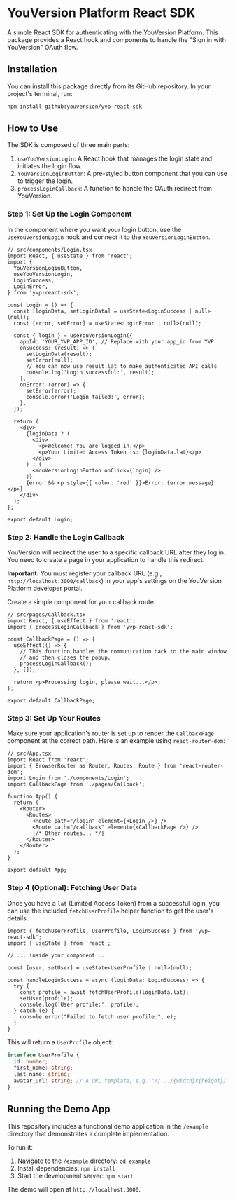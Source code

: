 # YouVersion Platform React SDK

A simple React SDK for authenticating with the YouVersion Platform. This package provides a React hook and components to handle the "Sign in with YouVersion" OAuth flow.

## Installation

You can install this package directly from its GitHub repository. In your project's terminal, run:

```bash
npm install github:youversion/yvp-react-sdk
```

## How to Use

The SDK is composed of three main parts:
1.  `useYouVersionLogin`: A React hook that manages the login state and initiates the login flow.
2.  `YouVersionLoginButton`: A pre-styled button component that you can use to trigger the login.
3.  `processLoginCallback`: A function to handle the OAuth redirect from YouVersion.

### Step 1: Set Up the Login Component

In the component where you want your login button, use the `useYouVersionLogin` hook and connect it to the `YouVersionLoginButton`.

```tsx
// src/components/Login.tsx
import React, { useState } from 'react';
import {
  YouVersionLoginButton,
  useYouVersionLogin,
  LoginSuccess,
  LoginError,
} from 'yvp-react-sdk';

const Login = () => {
  const [loginData, setLoginData] = useState<LoginSuccess | null>(null);
  const [error, setError] = useState<LoginError | null>(null);

  const { login } = useYouVersionLogin({
    appId: 'YOUR_YVP_APP_ID', // Replace with your app_id from YVP
    onSuccess: (result) => {
      setLoginData(result);
      setError(null);
      // You can now use result.lat to make authenticated API calls
      console.log('Login successful:', result);
    },
    onError: (error) => {
      setError(error);
      console.error('Login failed:', error);
    },
  });

  return (
    <div>
      {loginData ? (
        <div>
          <p>Welcome! You are logged in.</p>
          <p>Your Limited Access Token is: {loginData.lat}</p>
        </div>
      ) : (
        <YouVersionLoginButton onClick={login} />
      )}
      {error && <p style={{ color: 'red' }}>Error: {error.message}</p>}
    </div>
  );
};

export default Login;
```

### Step 2: Handle the Login Callback

YouVersion will redirect the user to a specific callback URL after they log in. You need to create a page in your application to handle this redirect.

**Important:** You must register your callback URL (e.g., `http://localhost:3000/callback`) in your app's settings on the YouVersion Platform developer portal.

Create a simple component for your callback route.

```tsx
// src/pages/Callback.tsx
import React, { useEffect } from 'react';
import { processLoginCallback } from 'yvp-react-sdk';

const CallbackPage = () => {
  useEffect(() => {
    // This function handles the communication back to the main window
    // and then closes the popup.
    processLoginCallback();
  }, []);

  return <p>Processing login, please wait...</p>;
};

export default CallbackPage;
```

### Step 3: Set Up Your Routes

Make sure your application's router is set up to render the `CallbackPage` component at the correct path. Here is an example using `react-router-dom`:

```tsx
// src/App.tsx
import React from 'react';
import { BrowserRouter as Router, Routes, Route } from 'react-router-dom';
import Login from './components/Login';
import CallbackPage from './pages/Callback';

function App() {
  return (
    <Router>
      <Routes>
        <Route path="/login" element={<Login />} />
        <Route path="/callback" element={<CallbackPage />} />
        {/* Other routes... */}
      </Routes>
    </Router>
  );
}

export default App;
```

### Step 4 (Optional): Fetching User Data

Once you have a `lat` (Limited Access Token) from a successful login, you can use the included `fetchUserProfile` helper function to get the user's details.

```tsx
import { fetchUserProfile, UserProfile, LoginSuccess } from 'yvp-react-sdk';
import { useState } from 'react';

// ... inside your component ...

const [user, setUser] = useState<UserProfile | null>(null);

const handleLoginSuccess = async (loginData: LoginSuccess) => {
  try {
    const profile = await fetchUserProfile(loginData.lat);
    setUser(profile);
    console.log('User profile:', profile);
  } catch (e) {
    console.error("Failed to fetch user profile:", e);
  }
}
```

This will return a `UserProfile` object:
```ts
interface UserProfile {
  id: number;
  first_name: string;
  last_name: string;
  avatar_url: string; // A URL template, e.g. "//.../{width}x{height}/...jpg"
}
```

## Running the Demo App

This repository includes a functional demo application in the `/example` directory that demonstrates a complete implementation.

To run it:
1.  Navigate to the `/example` directory: `cd example`
2.  Install dependencies: `npm install`
3.  Start the development server: `npm start`

The demo will open at `http://localhost:3000`.